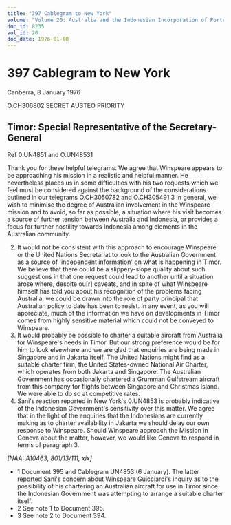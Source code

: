 ```yaml
---
title: "397 Cablegram to New York"
volume: "Volume 20: Australia and the Indonesian Incorporation of Portuguese Timor, 1974-1976"
doc_id: 8235
vol_id: 20
doc_date: 1976-01-08
---
```


# 397 Cablegram to New York

Canberra, 8 January 1976

O.CH306802 SECRET AUSTEO PRIORITY

## Timor: Special Representative of the Secretary-General

Ref 0.UN4851 and O.UN48531

Thank you for these helpful telegrams. We agree that Winspeare appears to be approaching his mission in a realistic and helpful manner. He nevertheless places us in some difficulties with his two requests which we feel must be considered against the background of the considerations outlined in our telegrams O.CH3050782 and O.CH305491.3 In general, we wish to minimise the degree of Australian involvement in the Winspeare mission and to avoid, so far as possible, a situation where his visit becomes a source of further tension between Australia and Indonesia, or provides a focus for further hostility towards Indonesia among elements in the Australian community.

  2. It would not be consistent with this approach to encourage Winspeare or the United Nations Secretariat to look to the Australian Government as a source of 'independent information' on what is happening in Timor. We believe that there could be a slippery-slope quality about such suggestions in that one request could lead to another until a situation arose where, despite ou[r] caveats, and in spite of what Winspeare himself has told you about his recognition of the problems facing Australia, we could be drawn into the role of party principal that Australian policy to date has been to resist. In any event, as you will appreciate, much of the information we have on developments in Timor comes from highly sensitive material which could not be conveyed to Winspeare.
  3. It would probably be possible to charter a suitable aircraft from Australia for Winspeare's needs in Timor. But our strong preference would be for him to look elsewhere and we are glad that enquiries are being made in Singapore and in Jakarta itself. The United Nations might find as a suitable charter firm, the United States-owned National Air Charter, which operates from both Jakarta and Singapore. The Australian Government has occasionally chartered a Grumman Gulfstream aircraft from this company for flights between Singapore and Christmas Island. We were able to do so at competitive rates.
  4. Sani's reaction reported in New York's 0.UN4853 is probably indicative of the Indonesian Government's sensitivity over this matter. We agree that in the light of the enquiries that the Indonesians are currently making as to charter availability in Jakarta we should delay our own response to Winspeare. Should Winspeare approach the Mission in Geneva about the matter, however, we would like Geneva to respond in terms of paragraph 3.



_[NAA: A10463, 801/13/111, xix]_

  * 1 Document 395 and Cablegram UN4853 (6 January). The latter reported Sani's concern about Winspeare Guicciardi's inquiry as to the possibility of his chartering an Australian aircraft for use in Timor since the Indonesian Government was attempting to arrange a suitable charter itself.
  * 2 See note 1 to Document 395.
  * 3 See note 2 to Document 394.


